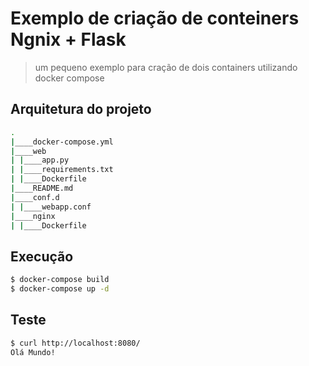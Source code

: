 # Exemplo de criação de conteiners Ngnix + Flask
> um pequeno exemplo para cração de dois containers utilizando docker compose

## Arquitetura do projeto

```bash
.
|____docker-compose.yml
|____web
| |____app.py
| |____requirements.txt
| |____Dockerfile
|____README.md
|____conf.d
| |____webapp.conf
|____nginx
| |____Dockerfile
```  
## Execução

```bash
$ docker-compose build
$ docker-compose up -d
```  
## Teste  

```bash
$ curl http://localhost:8080/
Olá Mundo!
```  
